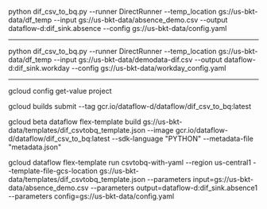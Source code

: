 python dif_csv_to_bq.py --runner DirectRunner --temp_location gs://us-bkt-data/df_temp --input gs://us-bkt-data/absence_demo.csv --output dataflow-d:dif_sink.absence --config gs://us-bkt-data/config.yaml

------------------------------------------
python dif_csv_to_bq.py --runner DirectRunner --temp_location gs://us-bkt-data/df_temp --input gs://us-bkt-data/demodata-dif.csv --output dataflow-d:dif_sink.workday --config gs://us-bkt-data/workday_config.yaml


------------------------------------
gcloud config get-value project


gcloud builds submit --tag gcr.io/dataflow-d/dataflow/dif_csv_to_bq:latest

gcloud beta dataflow flex-template build gs://us-bkt-data/templates/dif_csvtobq_template.json --image gcr.io/dataflow-d/dataflow/dif_csv_to_bq:latest --sdk-language "PYTHON" --metadata-file "metadata.json"

gcloud dataflow flex-template run csvtobq-with-yaml --region us-central1 --template-file-gcs-location gs://us-bkt-data/templates/dif_csvtobq_template.json --parameters input=gs://us-bkt-data/absence_demo.csv --parameters output=dataflow-d:dif_sink.absence1 --parameters config=gs://us-bkt-data/config.yaml
